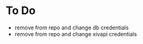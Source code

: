 # To Do

* remove from repo and change db credentials
* remove from repo and change xivapi credentials

